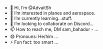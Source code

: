 - 👋 Hi, I’m @AdvaitSh
- 👀 I’m interested in planes and aerospace.
- 🌱 I’m currently learning...stuff.
- 💞️ I’m looking to collaborate on Discord...
- 📫 How to reach me,  DM sam_bahadur -  ...
- 😄 Pronouns: He/him ...
- ⚡ Fun fact: too smart ...

<!---
AdvaitSh/AdvaitSh is a ✨ special ✨ repository because its `README.md` (this file) appears on your GitHub profile.
You can click the Preview link to take a look at your changes.
--->
